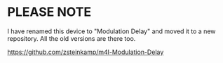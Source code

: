 # PLEASE NOTE

I have renamed this device to "Modulation Delay" and moved it to a new
repository. All the old versions are there too.

https://github.com/zsteinkamp/m4l-Modulation-Delay
